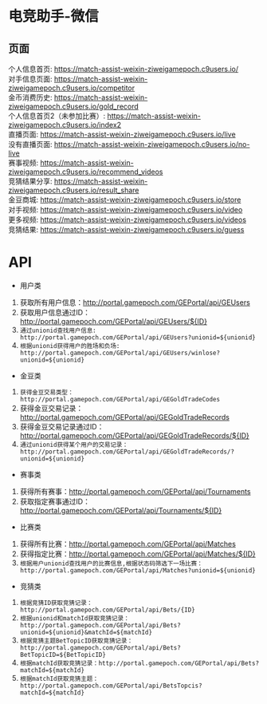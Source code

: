 # 电竞助手-微信

## 页面
   个人信息首页: https://match-assist-weixin-ziweigamepoch.c9users.io/                     
   对手信息页面: https://match-assist-weixin-ziweigamepoch.c9users.io/competitor           
   金币消费历史: https://match-assist-weixin-ziweigamepoch.c9users.io/gold_record      
   个人信息首页2（未参加比赛）: https://match-assist-weixin-ziweigamepoch.c9users.io/index2               
   直播页面: https://match-assist-weixin-ziweigamepoch.c9users.io/live                 
   没有直播页面: https://match-assist-weixin-ziweigamepoch.c9users.io/no-live              
   赛事视频: https://match-assist-weixin-ziweigamepoch.c9users.io/recommend_videos           
   竞猜结果分享: https://match-assist-weixin-ziweigamepoch.c9users.io/result_share         
   金豆商城: https://match-assist-weixin-ziweigamepoch.c9users.io/store                
   对手视频: https://match-assist-weixin-ziweigamepoch.c9users.io/video  
   更多视频: https://match-assist-weixin-ziweigamepoch.c9users.io/videos  
   竞猜结果: https://match-assist-weixin-ziweigamepoch.c9users.io/guess



# API
  - 用户类
  1. 获取所有用户信息：http://portal.gamepoch.com/GEPortal/api/GEUsers
  2. 获取用户信息通过ID：http://portal.gamepoch.com/GEPortal/api/GEUsers/${ID}
  3. `通过unionid查找用户信息: http://portal.gamepoch.com/GEPortal/api/GEUsers?unionid=${unionid}`
  4. `根据unionid获得用户的胜场和负场: http://portal.gamepoch.com/GEPortal/api/GEUsers/winlose?unionid=${unionid}`

  - 金豆类
  1. `获得金豆交易类型：http://portal.gamepoch.com/GEPortal/api/GEGoldTradeCodes`
  2. 获得金豆交易记录：http://portal.gamepoch.com/GEPortal/api/GEGoldTradeRecords
  3. 获得金豆交易记录通过ID：http://portal.gamepoch.com/GEPortal/api/GEGoldTradeRecords/${ID}
  4. `通过unionid获得某个用户的交易记录：http://portal.gamepoch.com/GEPortal/api/GEGoldTradeRecords/?unionid=${unionid}`

  - 赛事类
  1. 获得所有赛事：http://portal.gamepoch.com/GEPortal/api/Tournaments
  2. 获取指定赛事通过ID：http://portal.gamepoch.com/GEPortal/api/Tournaments/${ID}
  
  - 比赛类
  1. 获得所有比赛：http://portal.gamepoch.com/GEPortal/api/Matches
  2. 获得指定比赛：http://portal.gamepoch.com/GEPortal/api/Matches/${ID}
  3. `根据用户unionid查找用户的比赛信息,根据状态码筛选下一场比赛：http://portal.gamepoch.com/GEPortal/api/Matches?unionid=${unionid}`

  - 竞猜类
  1. `根据竞猜ID获取竞猜记录：http://portal.gamepoch.com/GEPortal/api/Bets/{ID}`
  2. `根据unionid和matchId获取竞猜记录：http://portal.gamepoch.com/GEPortal/api/Bets?unionid=${unionid}&matchId=${matchId}`
  3. `根据竞猜主题BetTopicID获取竞猜记录：http://portal.gamepoch.com/GEPortal/api/Bets?BetTopicID=${BetTopicID}`
  3. `根据matchId获取竞猜记录：http://portal.gamepoch.com/GEPortal/api/Bets?matchId=${matchId}`
  4. `根据matchId获取竞猜主题：http://portal.gamepoch.com/GEPortal/api/BetsTopcis?matchId=${matchId}`

  